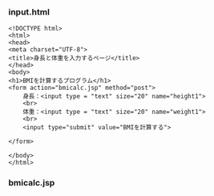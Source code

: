### input.html
    <!DOCTYPE html>
    <html>
    <head>
    <meta charset="UTF-8">
    <title>身長と体重を入力するページ</title>
    </head>
    <body>
    <h1>BMIを計算するプログラム</h1>
    <form action="bmicalc.jsp" method="post">
    	身長：<input type = "text" size="20" name="height1">
    	<br>
    	体重：<input type = "text" size="20" name="weight1">
    	<br>
    	<input type="submit" value="BMIを計算する">
    
    </form>
    
    </body>
    </html>

### bmicalc.jsp
